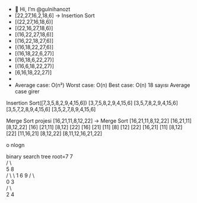 - 👋 Hi, I’m @gulnihanozt
- [22,27,16,2,18,6] -> Insertion Sort
- [(22,27,16,18,6)]
- [(22,16,27,18,6)]
- [(16,22,27,18,6)]
- [(16,22,18,27,6)]
- [(16,18,22,27,6)]
- [(16,18,22,6,27)]
- [(16,18,6,22,27)]
- [(16,6,18,22,27)]
- [6,16,18,22,27)]
- 
- Average case: O(n²)
 Worst case: O(n) Best case: O(n) 
 18 sayısı Average case girer
 
 Insertion Sort([7,3,5,8,2,9,4,15,6])
  [3,7,5,8,2,9,4,15,6]
  [3,5,7,8,2,9,4,15,6]
  [3,5,7,2,8,9,4,15,6]
  [3,5,2,7,8,9,4,15,6]
  
  Merge Sort projesi
[16,21,11,8,12,22] -> Merge Sort
[16,21,11,8,12,22]
[16,21,11]  [8,12,22]
[16] [21,11]   [8,12] [22]
[16] [21] [11] [8] [12] [22]
[16,21] [11]   [8,12]  [22]
[11,16,21]     [8,12,22]
[8,11,12,16,21,22]

o nlogn

binary search tree
root=7
	                             							7				
                                                                                      /   \			
                                                                                    5       8		
                                                                                   /  \       \	
                                                                                  1    6       9
                                                                                /   \							
                                                                               0     3						
                                                                                    /  \					
				 	                                           2    4
		 
		 
		 
		 
		 
		 
		 
		 
		 
		 
		 
		 
		 
		 
		 
		 
		 
		 
		 
		 
		 
		 
		 
		 
		 
		 
		
